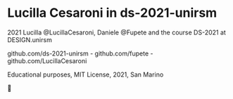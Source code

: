 # Lucilla Cesaroni in ds-2021-unirsm
2021 Lucilla @LucillaCesaroni, Daniele @Fupete and the course DS-2021 at DESIGN.unirsm

github.com/ds-2021-unirsm - github.com/fupete - github.com/LucillaCesaroni 


Educational purposes, MIT License, 2021, San Marino


🚧
